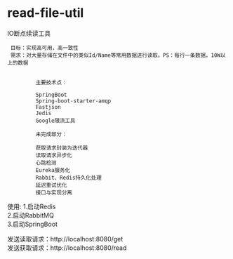 # read-file-util
IO断点续读工具

     目标：实现高可用，高一致性
     需求：对大量存储在文件中的类似Id/Name等常用数据进行读取。PS：每行一条数据，10W以上的数据         
            
            
             主要技术点：
 
             SpringBoot
             Spring-boot-starter-amqp
             Fastjson
             Jedis
             Google限流工具
             
             未完成部分：
            
             获取请求封装为迭代器
             读取请求异步化
             心跳检测
             Eureka服务化
             Rabbit、Redis持久化处理
             延迟重试优化
             接口与实现分离
             
             
   使用:
   1.启动Redis </br>
   2.启动RabbitMQ </br>
   3.启动SpringBoot </br>

   发送读取请求：http://localhost:8080/get  </br>
   发送获取请求：http://localhost:8080/read </br>
             
